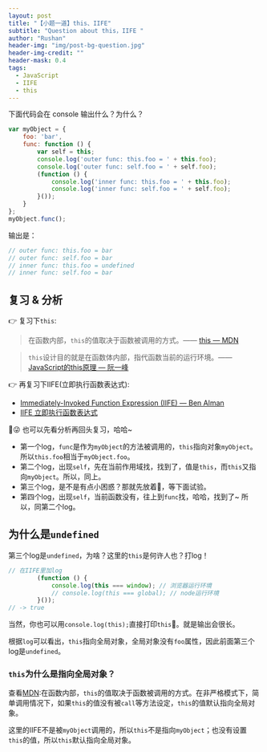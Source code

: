 ```yaml
---
layout: post
title: "【小题一道】this、IIFE"
subtitle: "Question about this，IIFE "
author: "Rushan"
header-img: "img/post-bg-question.jpg"
header-img-credit: ""
header-mask: 0.4
tags:
  - JavaScript
  - IIFE
  - this
---
```


下面代码会在 console 输出什么？为什么？

```js
var myObject = {
    foo: 'bar',
    func: function () {
        var self = this;
        console.log('outer func: this.foo = ' + this.foo);
        console.log('outer func: self.foo = ' + self.foo);
        (function () {
            console.log('inner func: this.foo = ' + this.foo);
            console.log('inner func: self.foo = ' + self.foo);
        }());
    }
};
myObject.func();

```

输出是：

```js
// outer func: this.foo = bar
// outer func: self.foo = bar
// inner func: this.foo = undefined
// inner func: self.foo = bar
```

## 复习 & 分析

👉 复习下`this`:

> 在函数内部，`this`的值取决于函数被调用的方式。—— [this — MDN](https://developer.mozilla.org/zh-CN/docs/Web/JavaScript/Reference/Operators/this)

> `this`设计目的就是在函数体内部，指代函数当前的运行环境。—— [JavaScript的this原理 — 阮一峰](http://www.ruanyifeng.com/blog/2018/06/javascript-this.html)

👉 再复习下IIFE(立即执行函数表达式):

- [Immediately-Invoked Function Expression (IIFE) — Ben Alman ](http://benalman.com/news/2010/11/immediately-invoked-function-expression/#iife)
- [IIFE 立即执行函数表达式](/2018/11/20/IIFE/)

😜 也可以先看分析再回头复习，哈哈~

- 第一个log，`func`是作为`myObject`的方法被调用的，`this`指向对象`myObject`。所以`this.foo`相当于`myObject.foo`。
- 第二个log，出现`self`，先在当前作用域找，找到了，值是`this`，而`this`又指向`myObject`。所以，同上。
- 第三个log，是不是有点小困惑？那就先放着，等下面试验。
- 第四个log，出现`self`，当前函数没有，往上到`func`找，哈哈，找到了~ 所以，同第二个log。

## 为什么是`undefined`

第三个log是`undefined`，为啥？这里的`this`是何许人也？打log！

```js
// 在IIFE里加log
        (function () {
            console.log(this === window); // 浏览器运行环境
            // console.log(this === global); // node运行环境
        }());
// -> true
```

当然，你也可以用`console.log(this);`直接打印`this`。就是输出会很长。

根据`log`可以看出，`this`指向全局对象，全局对象没有`foo`属性，因此前面第三个log是`undefined`。

### `this`为什么是指向全局对象？

查看[MDN](https://developer.mozilla.org/zh-CN/docs/Web/JavaScript/Reference/Operators/this):在函数内部，`this`的值取决于函数被调用的方式。在非严格模式下，简单调用情况下，如果`this`的值没有被`call`等方法设定，`this`的值默认指向全局对象。

这里的IIFE不是被`myObject`调用的，所以`this`不是指向`myObject`；也没有设置`this`的值，所以`this`默认指向全局对象。
